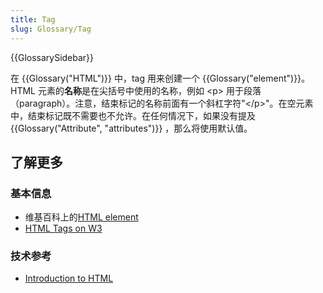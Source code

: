 ```yaml
---
title: Tag
slug: Glossary/Tag
---
```


{{GlossarySidebar}}

在 {{Glossary("HTML")}} 中，tag 用来创建一个 {{Glossary("element")}}。HTML 元素的**名称**是在尖括号中使用的名称，例如 \<p> 用于段落（paragraph）。注意，结束标记的名称前面有一个斜杠字符"\</p>"。在空元素中，结束标记既不需要也不允许。在任何情况下，如果没有提及 {{Glossary("Attribute", "attributes")}} ，那么将使用默认值。

## 了解更多

### 基本信息

- 维基百科上的[HTML element](https://zh.wikipedia.org/wiki/HTML_element)
- [HTML Tags on W3](https://www.w3.org/History/19921103-hypertext/hypertext/WWW/MarkUp/Tags.html)

### 技术参考

- [Introduction to HTML](/zh-CN/docs/Learn/HTML/Introduction_to_HTML)
